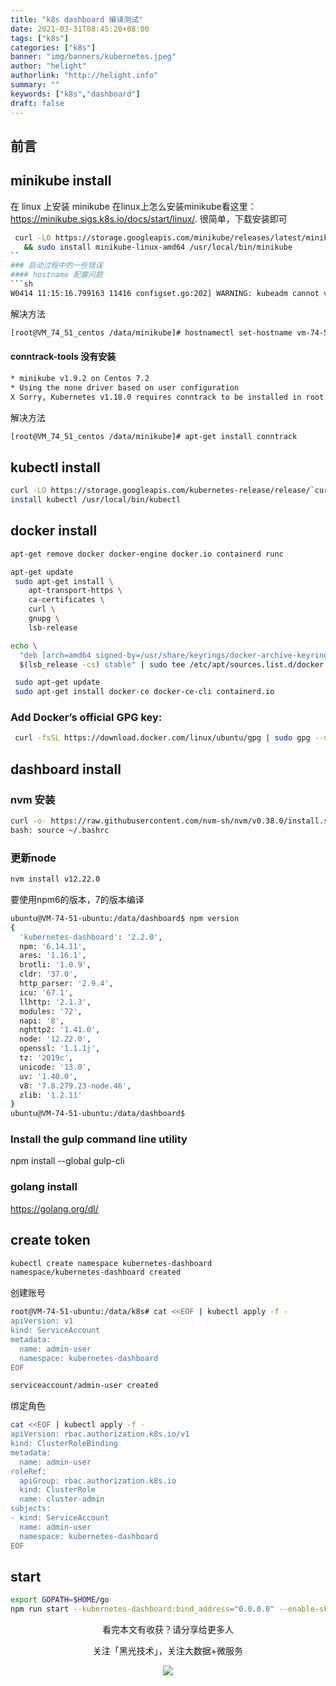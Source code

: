 ```yaml
---
title: "k8s dashboard 编译测试"
date: 2021-03-31T08:45:20+08:00
tags: ["k8s"]
categories: ["k8s"]
banner: "img/banners/kubernetes.jpeg"
author: "helight"
authorlink: "http://helight.info"
summary: ""
keywords: ["k8s","dashboard"]
draft: false
---
```


## 前言


## minikube install

在 linux 上安装 minikube
在linux上怎么安装minikube看这里：
https://minikube.sigs.k8s.io/docs/start/linux/.
很简单，下载安装即可
```sh
 curl -LO https://storage.googleapis.com/minikube/releases/latest/minikube-linux-amd64 \
   && sudo install minikube-linux-amd64 /usr/local/bin/minikube
``
### 启动过程中的一些错误
#### hostname 配置问题
```sh
W0414 11:15:16.799163 11416 configset.go:202] WARNING: kubeadm cannot validate component configs for API groups [kubelet.config.k8s.io kubeproxy.config.k8s.io]nodeRegistration.name: Invalid value: "vm_74_51_centos": a DNS-1123 subdomain must consist of lower case alphanumeric characters, '-' or '.', and must start and end with an alphanumeric character (e.g. 'example.com', regex used for validation is '[a-z0-9]([-a-z0-9]*[a-z0-9])?(\.[a-z0-9]([-a-z0-9]*[a-z0-9])?)*')To see the stack trace of this error execute with --v=5 or higher
```
解决方法
```sh
[root@VM_74_51_centos /data/minikube]# hostnamectl set-hostname vm-74-51-centos
```
#### conntrack-tools 没有安装
```sh
* minikube v1.9.2 on Centos 7.2
* Using the none driver based on user configuration
X Sorry, Kubernetes v1.18.0 requires conntrack to be installed in root's path
```
解决方法
```sh
[root@VM_74_51_centos /data/minikube]# apt-get install conntrack
```
## kubectl install 
```sh
curl -LO https://storage.googleapis.com/kubernetes-release/release/`curl -s https://storage.googleapis.com/kubernetes-release/release/stable.txt`/bin/linux/amd64/kubectl
install kubectl /usr/local/bin/kubectl
```
## docker install
```sh
apt-get remove docker docker-engine docker.io containerd runc

apt-get update
 sudo apt-get install \
    apt-transport-https \
    ca-certificates \
    curl \
    gnupg \
    lsb-release

echo \
  "deb [arch=amd64 signed-by=/usr/share/keyrings/docker-archive-keyring.gpg] https://download.docker.com/linux/ubuntu \
  $(lsb_release -cs) stable" | sudo tee /etc/apt/sources.list.d/docker.list > /dev/null

 sudo apt-get update
 sudo apt-get install docker-ce docker-ce-cli containerd.io
 ```
### Add Docker’s official GPG key:
```sh
 curl -fsSL https://download.docker.com/linux/ubuntu/gpg | sudo gpg --dearmor -o /usr/share/keyrings/docker-archive-keyring.gpg
```
## dashboard install
### nvm 安装
```sh
curl -o- https://raw.githubusercontent.com/nvm-sh/nvm/v0.38.0/install.sh | bash
bash: source ~/.bashrc
```
### 更新node
``` sh
nvm install v12.22.0
```
要使用npm6的版本，7的版本编译
```sh
ubuntu@VM-74-51-ubuntu:/data/dashboard$ npm version
{
  'kubernetes-dashboard': '2.2.0',
  npm: '6.14.11',
  ares: '1.16.1',
  brotli: '1.0.9',
  cldr: '37.0',
  http_parser: '2.9.4',
  icu: '67.1',
  llhttp: '2.1.3',
  modules: '72',
  napi: '8',
  nghttp2: '1.41.0',
  node: '12.22.0',
  openssl: '1.1.1j',
  tz: '2019c',
  unicode: '13.0',
  uv: '1.40.0',
  v8: '7.8.279.23-node.46',
  zlib: '1.2.11'
}
ubuntu@VM-74-51-ubuntu:/data/dashboard$ 
```
### Install the gulp command line utility
npm install --global gulp-cli

### golang install
https://golang.org/dl/

## create token
```sh
kubectl create namespace kubernetes-dashboard
namespace/kubernetes-dashboard created
```
创建账号
```sh
root@VM-74-51-ubuntu:/data/k8s# cat <<EOF | kubectl apply -f -
apiVersion: v1
kind: ServiceAccount
metadata:
  name: admin-user
  namespace: kubernetes-dashboard
EOF

serviceaccount/admin-user created
```
绑定角色
```sh
cat <<EOF | kubectl apply -f -
apiVersion: rbac.authorization.k8s.io/v1
kind: ClusterRoleBinding
metadata:
  name: admin-user
roleRef:
  apiGroup: rbac.authorization.k8s.io
  kind: ClusterRole
  name: cluster-admin
subjects:
- kind: ServiceAccount
  name: admin-user
  namespace: kubernetes-dashboard
EOF
```

## start
```sh
export GOPATH=$HOME/go
npm run start --kubernetes-dashboard:bind_address="0.0.0.0" --enable-skip-login
```

<center>
看完本文有收获？请分享给更多人

关注「黑光技术」，关注大数据+微服务

![](/img/qrcode_helight_tech.jpg)
</center>